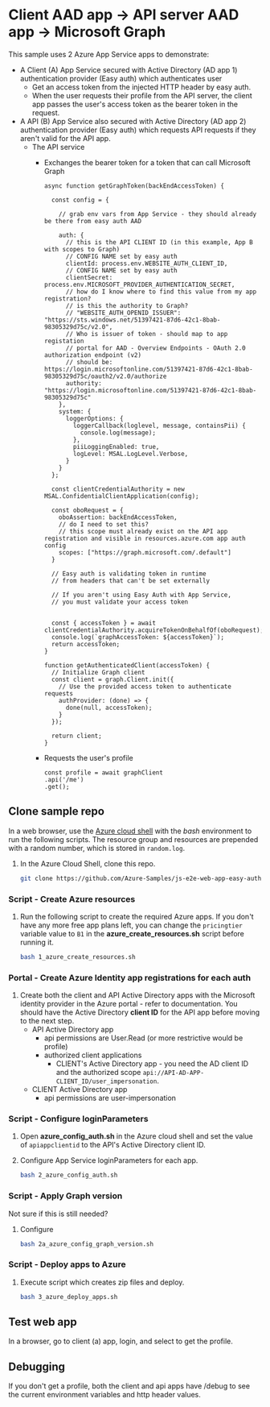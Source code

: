 # Client AAD app -> API server AAD app -> Microsoft Graph

This sample uses 2 Azure App Service apps to demonstrate:
* A Client (A) App Service secured with Active Directory (AD app 1) authentication provider (Easy auth) which authenticates user
    * Get an access token from the injected HTTP header by easy auth. 
    * When the user requests their profile from the API server, the client app passes the user's access token as the bearer token in the request.
* A API (B) App Service also secured with Active Directory (AD app 2) authentication provider (Easy auth) which requests API requests if they aren't valid for the API app. 
  * The API service 
      * Exchanges the bearer token for a token that can call Microsoft Graph
      
          ```
          async function getGraphToken(backEndAccessToken) {

            const config = {

              // grab env vars from App Service - they should already be there from easy auth AAD

              auth: {
                // this is the API CLIENT ID (in this example, App B with scopes to Graph)
                // CONFIG NAME set by easy auth
                clientId: process.env.WEBSITE_AUTH_CLIENT_ID,
                // CONFIG NAME set by easy auth
                clientSecret: process.env.MICROSOFT_PROVIDER_AUTHENTICATION_SECRET,
                // how do I know where to find this value from my app registration?
                // is this the authority to Graph? 
                // "WEBSITE_AUTH_OPENID_ISSUER": "https://sts.windows.net/51397421-87d6-42c1-8bab-98305329d75c/v2.0",
                // Who is issuer of token - should map to app registation
                // portal for AAD - Overview Endpoints - OAuth 2.0 authorization endpoint (v2)
                // should be: https://login.microsoftonline.com/51397421-87d6-42c1-8bab-98305329d75c/oauth2/v2.0/authorize
                authority: "https://login.microsoftonline.com/51397421-87d6-42c1-8bab-98305329d75c"
              },
              system: {
                loggerOptions: {
                  loggerCallback(loglevel, message, containsPii) {
                    console.log(message);
                  },
                  piiLoggingEnabled: true,
                  logLevel: MSAL.LogLevel.Verbose,
                }
              }
            };

            const clientCredentialAuthority = new MSAL.ConfidentialClientApplication(config);

            const oboRequest = {
              oboAssertion: backEndAccessToken,
              // do I need to set this?
              // this scope must already exist on the API app registration and visible in resources.azure.com app auth config
              scopes: ["https://graph.microsoft.com/.default"]
            }

            // Easy auth is validating token in runtime
            // from headers that can't be set externally

            // If you aren't using Easy Auth with App Service, 
            // you must validate your access token


            const { accessToken } = await clientCredentialAuthority.acquireTokenOnBehalfOf(oboRequest);
            console.log(`graphAccessToken: ${accessToken}`);
            return accessToken;
          }

          function getAuthenticatedClient(accessToken) {
            // Initialize Graph client
            const client = graph.Client.init({
              // Use the provided access token to authenticate requests
              authProvider: (done) => {
                done(null, accessToken);
              }
            });

            return client;
          }        
          ```
      
      * Requests the user's profile
      
          ```
          const profile = await graphClient
          .api('/me')
          .get();
          ```

## Clone sample repo

In a web browser, use the [Azure cloud shell](https://shell.azure.com/) with the _bash_ environment to run the following scripts. The resource group and resources are prepended with a random number, which is stored in `random.log`.

1. In the Azure Cloud Shell, clone this repo. 

    ```bash
    git clone https://github.com/Azure-Samples/js-e2e-web-app-easy-auth-app-to-app-to-microsoft-graph && cd js-e2e-web-app-easy-auth-app-to-app-to-microsoft-graph
    ```

### Script - Create Azure resources

1. Run the following script to create the required Azure apps. If you don't have any more free app plans left, you can change the `pricingtier` variable value to `B1` in the **azure_create_resources.sh** script before running it.

    ```bash
    bash 1_azure_create_resources.sh
    ```

### Portal - Create Azure Identity app registrations for each auth
1. Create both the client and API Active Directory apps with the Microsoft identity provider in the Azure portal - refer to documentation. You should have the Active Directory **client ID** for the API app before moving to the next step.
    * API Active Directory app 
        * api permissions are User.Read (or more restrictive would be profile)
        * authorized client applications
            * CLIENT's Active Directory app - you need the AD client ID and the authorized scope `api://API-AD-APP-CLIENT_ID/user_impersonation`.
    * CLIENT Active Directory app
        * api permissions are user-impersonation

### Script - Configure loginParameters

1. Open **azure_config_auth.sh** in the Azure cloud shell and set the value of `apiappclientid` to the API's Active Directory client ID.
1. Configure App Service loginParameters for each app. 

    ```bash
    bash 2_azure_config_auth.sh
    ```

### Script - Apply Graph version 

Not sure if this is still needed?

1. Configure 

    ```bash
    bash 2a_azure_config_graph_version.sh
    ```

### Script - Deploy apps to Azure

1. Execute script which creates zip files and deploy.

    ```bash
    bash 3_azure_deploy_apps.sh
    ```

## Test web app

In a browser, go to client (a) app, login, and select to get the profile. 

## Debugging

If you don't get a profile, both the client and api apps have /debug to see the current environment variables and http header values. 